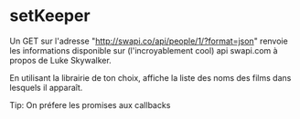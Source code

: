 # setKeeper


Un GET sur l'adresse "http://swapi.co/api/people/1/?format=json" renvoie les informations disponible sur (l'incroyablement cool) api swapi.com à propos de Luke Skywalker.

En utilisant la librairie de ton choix, affiche la liste des noms des films dans lesquels il apparaît.

Tip: On préfere les promises aux callbacks
